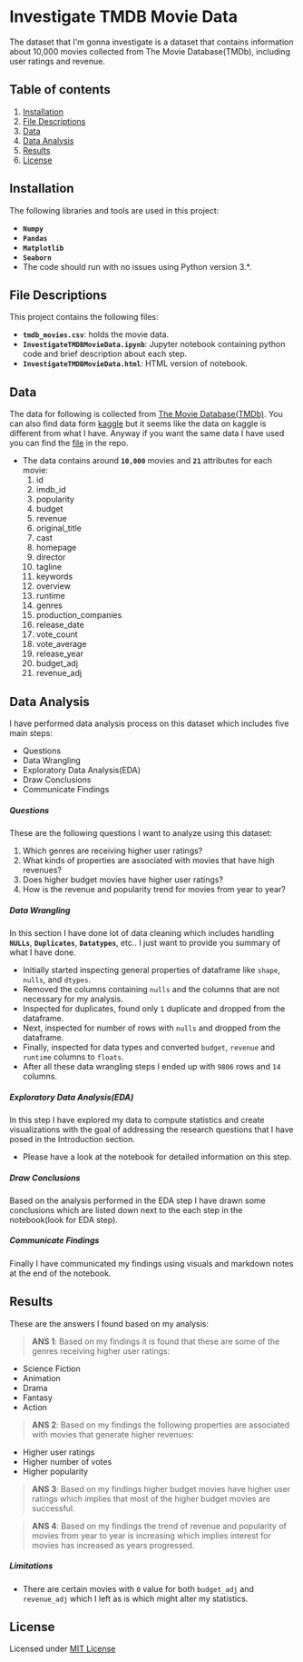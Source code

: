 # Investigate TMDB Movie Data
The dataset that I'm gonna investigate is a dataset that contains information about 10,000 movies collected from The Movie Database(TMDb), including user ratings and revenue.

## Table of contents
1. [Installation](#installation)
2. [File Descriptions](#files)
3. [Data](#data)
4. [Data Analysis](#dataanalysis)
5. [Results](#observations)
6. [License](#license)

## Installation
The following libraries and tools are used in this project:
- **`Numpy`**
- **`Pandas`**
- **`Matplotlib`**
- **`Seaborn`**
- The code should run with no issues using Python version 3.*.

## File Descriptions
This project contains the following files:
- **`tmdb_movies.csv`**: holds the movie data.
- **`InvestigateTMDBMovieData.ipynb`**: Jupyter notebook containing python code and brief description about each step.
- **`InvestigateTMDBMovieData.html`**: HTML version of notebook.

## Data
The data for following is collected from [The Movie Database(TMDb)](https://www.themoviedb.org/?language=en-US). You can also find data form [kaggle](https://www.kaggle.com/tmdb/tmdb-movie-metadata) but it seems like the data on kaggle is different from what I have. Anyway if you want the same data I have used you can find the [file](https://github.com/ManideepTelukuntla/InvestigateTMDBMovieData/blob/master/tmdb_movies.csv) in the repo.
- The data contains around **`10,000`** movies and **`21`** attributes for each movie:
    1. id                         
    2. imdb_id                   
    3. popularity                
    4. budget                    
    5. revenue                   
    6. original_title            
    7. cast                      
    8. homepage                
    9. director                  
    10. tagline                 
    11. keywords                
    12. overview                  
    13. runtime                   
    14. genres                   
    15. production_companies    
    16. release_date              
    17. vote_count                 
    18. vote_average               
    19. release_year               
    20. budget_adj                 
    21. revenue_adj 

## Data Analysis
I have performed data analysis process on this dataset which includes five main steps:
- Questions
- Data Wrangling
- Exploratory Data Analysis(EDA)
- Draw Conclusions
- Communicate Findings

##### Questions
These are the following questions I want to analyze using this dataset:
1. Which genres are receiving higher user ratings?
2. What kinds of properties are associated with movies that have high revenues? 
3. Does higher budget movies have higher user ratings?
4. How is the revenue and popularity trend for movies from year to year?

##### Data Wrangling
In this section I have done lot of data cleaning which includes handling **`NULLs`**, **`Duplicates`**, **`Datatypes`**, etc.. I just want to provide you summary of what I have done.

- Initially started inspecting general properties of dataframe like `shape`, `nulls`, and `dtypes`.
- Removed the columns containing `nulls` and the columns that are not necessary for my analysis.
- Inspected for duplicates, found only `1` duplicate and dropped from the dataframe.
- Next, inspected for number of rows with `nulls` and dropped from the dataframe.
- Finally, inspected for data types and converted `budget`, `revenue` and `runtime` columns to `floats`.
- After all these data wrangling steps I ended up with `9806` rows and `14` columns.

##### Exploratory Data Analysis(EDA)
In this step I have explored my data to compute statistics and create visualizations with the goal of addressing the research questions that I have posed in the Introduction section.
- Please have a look at the notebook for detailed information on this step.

##### Draw Conclusions
Based on the analysis performed in the EDA step I have drawn some conclusions which are listed down next to the each step in the notebook(look for EDA step).

##### Communicate Findings
Finally I have communicated my findings using visuals and markdown notes at the end of the notebook.

## Results
These are the answers I found based on my analysis:
>**ANS 1**: Based on my findings it is found that these are some of the genres receiving higher user ratings:
- Science Fiction
- Animation
- Drama
- Fantasy
- Action

>**ANS 2**: Based on my findings the following properties are associated with movies that generate higher revenues:
- Higher user ratings
- Higher number of votes
- Higher popularity

>**ANS 3**: Based on my findings higher budget movies have higher user ratings which implies that most of the higher budget movies are successful.
    
>**ANS 4**: Based on my findings the trend of revenue and popularity of movies from year to year is increasing which implies interest for movies has increased as years progressed.

##### Limitations
- There are certain movies with `0` value for both `budget_adj` and `revenue_adj` which I left as is which might alter my statistics.

## License
Licensed under [MIT License](https://github.com/ManideepTelukuntla/InvestigateTMDBMovieData/blob/master/LICENSE)
